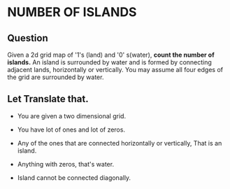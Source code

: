 # NUMBER OF ISLANDS

## Question

Given a 2d grid map of '1's (land) and '0' s(water), **count the number of islands.**
An island is surrounded by water and is formed by connecting adjacent lands, horizontally or vertically. 
You may assume all four edges of the grid are surrounded by water.

## Let Translate that.

- You are given a two dimensional grid.

- You have lot of ones and lot of zeros.

- Any of the ones that are connected horizontally or vertically, That is an island.

- Anything with zeros, that's water.

- Island cannot be connected diagonally.